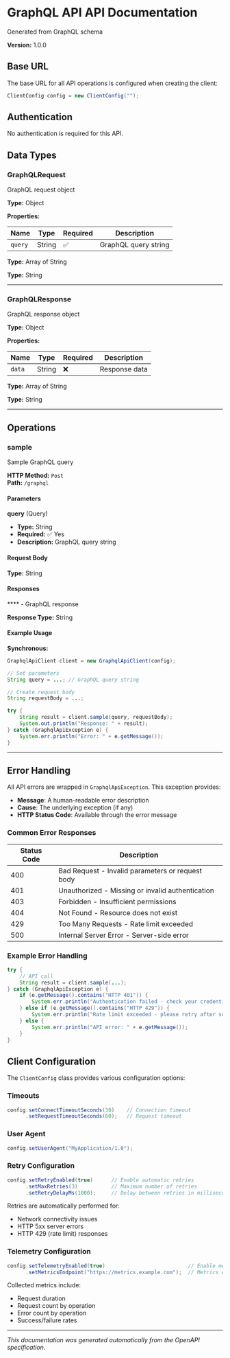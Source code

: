 # GraphQL API API Documentation

Generated from GraphQL schema

**Version:** 1.0.0

## Base URL

The base URL for all API operations is configured when creating the client:

```java
ClientConfig config = new ClientConfig("");
```

## Authentication

No authentication is required for this API.

## Data Types

### GraphQLRequest

GraphQL request object

**Type:** Object

**Properties:**

| Name | Type | Required | Description |
|------|------|----------|-------------|
| `query` | String | ✅ | GraphQL query string |

**Type:** Array of String

**Type:** String

---

### GraphQLResponse

GraphQL response object

**Type:** Object

**Properties:**

| Name | Type | Required | Description |
|------|------|----------|-------------|
| `data` | String | ❌ | Response data |

**Type:** Array of String

**Type:** String

---


## Operations

### sample

Sample GraphQL query

**HTTP Method:** `Post`  
**Path:** `/graphql`


#### Parameters

**query** (Query)
- **Type:** String
- **Required:** ✅ Yes
- **Description:** GraphQL query string


#### Request Body

**Type:** String


#### Responses

**** - GraphQL response

**Response Type:** String



#### Example Usage

**Synchronous:**
```java
GraphqlApiClient client = new GraphqlApiClient(config);

// Set parameters
String query = ...; // GraphQL query string

// Create request body
String requestBody = ...;

try {
    String result = client.sample(query, requestBody);
    System.out.println("Response: " + result);
} catch (GraphqlApiException e) {
    System.err.println("Error: " + e.getMessage());
}
```


---


## Error Handling

All API errors are wrapped in `GraphqlApiException`. This exception provides:

- **Message**: A human-readable error description
- **Cause**: The underlying exception (if any)
- **HTTP Status Code**: Available through the error message

### Common Error Responses

| Status Code | Description |
|-------------|-------------|
| 400 | Bad Request - Invalid parameters or request body |
| 401 | Unauthorized - Missing or invalid authentication |
| 403 | Forbidden - Insufficient permissions |
| 404 | Not Found - Resource does not exist |
| 429 | Too Many Requests - Rate limit exceeded |
| 500 | Internal Server Error - Server-side error |

### Example Error Handling

```java
try {
    // API call
    String result = client.sample(...);
} catch (GraphqlApiException e) {
    if (e.getMessage().contains("HTTP 401")) {
        System.err.println("Authentication failed - check your credentials");
    } else if (e.getMessage().contains("HTTP 429")) {
        System.err.println("Rate limit exceeded - please retry after some time");
    } else {
        System.err.println("API error: " + e.getMessage());
    }
}
```

## Client Configuration

The `ClientConfig` class provides various configuration options:

### Timeouts

```java
config.setConnectTimeoutSeconds(30)    // Connection timeout
      .setRequestTimeoutSeconds(60);   // Request timeout
```

### User Agent

```java
config.setUserAgent("MyApplication/1.0");
```

### Retry Configuration

```java
config.setRetryEnabled(true)      // Enable automatic retries
      .setMaxRetries(3)           // Maximum number of retries
      .setRetryDelayMs(1000);     // Delay between retries in milliseconds
```

Retries are automatically performed for:
- Network connectivity issues
- HTTP 5xx server errors
- HTTP 429 (rate limit) responses


### Telemetry Configuration

```java
config.setTelemetryEnabled(true)                           // Enable metrics collection
      .setMetricsEndpoint("https://metrics.example.com");  // Metrics endpoint
```

Collected metrics include:
- Request duration
- Request count by operation
- Error count by operation
- Success/failure rates

---

*This documentation was generated automatically from the OpenAPI specification.*